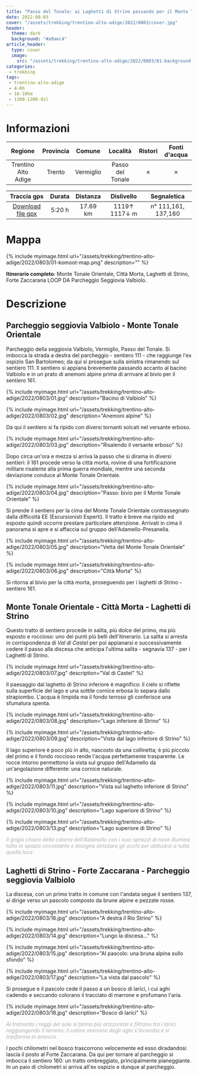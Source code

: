 ```yaml
---
title: "Passo del Tonale: ai Laghetti di Strino passando per il Monte Tonale Orientale"
date: 2022-08-03
cover: "/assets/trekking/trentino-alto-adige/2022/0803/cover.jpg"
header:
  theme: dark
  background: "#a9aec4"
article_header:
  type: cover
  image:
    src: "/assets/trekking/trentino-alto-adige/2022/0803/01-background.jpg"
categories:
 - trekking
tags:
 - trentino-alto-adige
 - 4-6h
 - 16-18km
 - 1100-1200-dsl
---
```


# Informazioni

|       Regione       | Provincia |   Comune     |     Località     | Ristori | Fonti d'acqua |
|:-------------------:|:---------:|:------------:|:----------------:|:-------:|:-------------:|
| Trentino Alto Adige |   Trento  | Vermiglio    | Passo del Tonale |    ✗   |     ✗   |

|     Traccia gps     |  Durata |  Distanza | Dislivello  | Segnaletica |
|:-------------------:| :------:| :--------:|:----------: | :---------: |
| [Download file gpx](/assets/trekking/trentino-alto-adige/2022/0803/traccia-gps.gpx) |  5:20 h |  17.69 km | 1119↑ 1117↓ m | n° 111,161, 137,160 |

# Mappa

{% include myimage.html url="/assets/trekking/trentino-alto-adige/2022/0803/01-komoot-map.png" description="" %}

**Itinerario completo**: Monte Tonale Orientale, Città Morta, Laghetti di Strino, Forte Zaccarana LOOP DA Parcheggio Seggiovia Valbiolo.

# Descrizione

## Parcheggio seggiovia Valbiolo - Monte Tonale Orientale

Parcheggio della seggiovia Valbiolo, Vermiglio, Passo del Tonale.
Si imbocca la strada a destra del parcheggio - sentiero 111 - che raggiunge l'ex ospizio San Bartolomeo; da qui si prosegue sulla sinistra rimanendo sul sentiero 111.
Il sentiero si appiana brevemente passando accanto al bacino Valbiolo e in un prato di anemoni alpine prima di arrivare al bivio per il sentiero 161. 

{% include myimage.html url="/assets/trekking/trentino-alto-adige/2022/0803/01.jpg" description="Bacino di Valbiolo" %}

{% include myimage.html url="/assets/trekking/trentino-alto-adige/2022/0803/02.jpg" description="Anemoni alpine" %}

Da qui il sentiero si fa ripido con diversi tornanti solcati nel versante erboso. 

{% include myimage.html url="/assets/trekking/trentino-alto-adige/2022/0803/03.jpg" description="Risalendo il versante erboso" %}

Dopo circa un'ora e mezza si arriva la passo che si dirama in diversi sentieri: il 161 procede verso la città morta, rovine di una fortificazione militare risalente alla prima guerra mondiale, mentre una seconda deviazione conduce al Monte Tonale Orientale.

{% include myimage.html url="/assets/trekking/trentino-alto-adige/2022/0803/04.jpg" description="Passo: bivio per il Monte Tonale Orientale" %}

Si prende il sentiero per la cima del Monte Tonale Orientale contrassegnato dalla difficoltà EE (Escursionisti Esperti). Il tratto è breve ma ripido ed esposto quindi occorre prestare particolare attenzione. Arrivati in cima il panorama si apre e si affaccia sul gruppo dell'Adamello-Presanella. 

{% include myimage.html url="/assets/trekking/trentino-alto-adige/2022/0803/05.jpg" description="Vetta del Monte Tonale Orientale" %}

{% include myimage.html url="/assets/trekking/trentino-alto-adige/2022/0803/06.jpg" description="Città Morta" %}

Si ritorna al bivio per la città morta, proseguendo per i laghetti di Strino - sentiero 161.

## Monte Tonale Orientale - Città Morta - Laghetti di Strino

Questo tratto di sentiero procede in salita, più dolce del primo, ma più esposto e roccioso: uno dei punti più belli dell'itinerario. La salita si arresta in corrispondenza di *Val di Castel* per poi appianarsi e successivamente cedere il passo alla discesa che anticipa l'ultima salita - segnavia 137 - per i Laghetti di Strino.

{% include myimage.html url="/assets/trekking/trentino-alto-adige/2022/0803/07.jpg" description="Val di Castel" %}

Il paesaggio dal laghetto di Strino inferiore è magnifico: il cielo si riflette sulla superficie del lago e una sottile cornice erbosa lo separa dallo strapiombo.
L'acqua è limpida ma il fondo terroso gli conferisce una sfumatura spenta.

{% include myimage.html url="/assets/trekking/trentino-alto-adige/2022/0803/08.jpg" description="Lago inferiore di Strino" %}

{% include myimage.html url="/assets/trekking/trentino-alto-adige/2022/0803/09.jpg" description="Vista dal lago inferiore di Strino" %}

Il lago superiore è poco più in alto, nascosto da una collinetta; è più piccolo del primo e il fondo roccioso rende l'acqua perfettamente trasparente. Le rocce intorno permettono la vista sul gruppo dell'Adamello da un'angolazione differente: una cornice naturale.

{% include myimage.html url="/assets/trekking/trentino-alto-adige/2022/0803/11.jpg" description="Vista sul laghetto inferiore di Strino" %}

{% include myimage.html url="/assets/trekking/trentino-alto-adige/2022/0803/10.jpg" description="Lago superiore di Strino" %}

{% include myimage.html url="/assets/trekking/trentino-alto-adige/2022/0803/13.jpg" description="Lago superiore di Strino" %}

<div >
<font color="afada9">
<em>
  Il grigio chiaro della catena dell'Adamello con i suoi sprazzi di neve illumina tutto lo spazio circostante e bisogna strizzare gli occhi per abituarsi a tutta quella luce.
</em>
</font>
</div>

## Laghetti di Strino - Forte Zaccarana - Parcheggio seggiovia Valbiolo

La discesa, con un primo tratto in comune con l'andata segue il sentiero 137, si dirige verso un pascolo composto da brune alpine e pezzate rosse.

{% include myimage.html url="/assets/trekking/trentino-alto-adige/2022/0803/16.jpg" description="A destra il Rio Strino" %}

{% include myimage.html url="/assets/trekking/trentino-alto-adige/2022/0803/14.jpg" description="Lungo la discesa..." %}

{% include myimage.html url="/assets/trekking/trentino-alto-adige/2022/0803/15.jpg" description="Al pascolo: una bruna alpina sullo sfondo" %}

{% include myimage.html url="/assets/trekking/trentino-alto-adige/2022/0803/17.jpg" description="La vista dal pascolo" %}

<!-- <div >
!-- <font color="afada9">
!-- <em>
!--   Il suono dei campanacci è una perfetta armonia con gli altri suoni della natura, anche se di naturale non ha niente.
!-- </em>
!-- </font>
!-- </div> -->

Si prosegue e il pascolo cede il passo a un bosco di larici, i cui aghi cadendo e seccando colorano il tracciato di marrone e profumano l'aria.

{% include myimage.html url="/assets/trekking/trentino-alto-adige/2022/0803/18.jpg" description="Bosco di larici" %}

<div >
<font color="afada9">
<em>
  Al tramonto i raggi del sole si fanno più orizzontali e filtrano tra i larici raggiungendo il terreno: il colore marrone degli aghi s'incendia e si trasforma in arancio.
</em>
</font>
</div>

I pochi chilometri nel bosco trascorrono velocemente ed esso diradandosi lascia il posto al Forte Zaccarana. Da qui per tornare al parcheggio si imbocca il sentiero 160: un tratto ombreggiato, principalmente pianeggiante. In un paio di chilometri si arriva all'ex ospizio e dunque al parcheggio.
